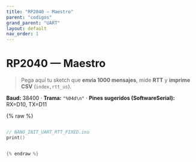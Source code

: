 ```yaml
---
title: "RP2040 — Maestro"
parent: "codigos"
grand_parent: "UART"
layout: default
nav_order: 1
---
```


# RP2040 — Maestro

> Pega aquí tu sketch que **envía 1000 mensajes**, mide **RTT** y **imprime CSV** (`index,rtt_us`).

**Baud:** 38400 · **Trama:** `"%04d\n"` · **Pines sugeridos (SoftwareSerial):** RX=D10, TX=D11

{% raw %}
```cpp

// NANO_INIT_UART_RTT_FIXED.ino
print()


{% endraw %}